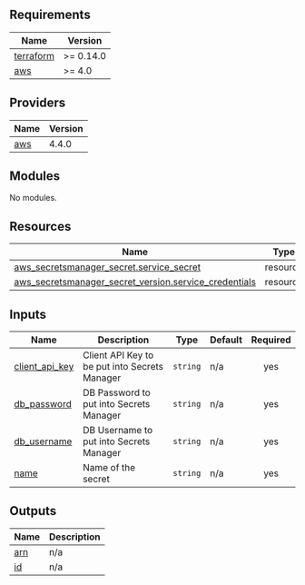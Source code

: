<!-- BEGIN_TF_DOCS -->
## Requirements

| Name | Version |
|------|---------|
| <a name="requirement_terraform"></a> [terraform](#requirement\_terraform) | >= 0.14.0 |
| <a name="requirement_aws"></a> [aws](#requirement\_aws) | >= 4.0 |

## Providers

| Name | Version |
|------|---------|
| <a name="provider_aws"></a> [aws](#provider\_aws) | 4.4.0 |

## Modules

No modules.

## Resources

| Name | Type |
|------|------|
| [aws_secretsmanager_secret.service_secret](https://registry.terraform.io/providers/hashicorp/aws/latest/docs/resources/secretsmanager_secret) | resource |
| [aws_secretsmanager_secret_version.service_credentials](https://registry.terraform.io/providers/hashicorp/aws/latest/docs/resources/secretsmanager_secret_version) | resource |

## Inputs

| Name | Description | Type | Default | Required |
|------|-------------|------|---------|:--------:|
| <a name="input_client_api_key"></a> [client\_api\_key](#input\_client\_api\_key) | Client API Key to be put into Secrets Manager | `string` | n/a | yes |
| <a name="input_db_password"></a> [db\_password](#input\_db\_password) | DB Password to put into Secrets Manager | `string` | n/a | yes |
| <a name="input_db_username"></a> [db\_username](#input\_db\_username) | DB Username to put into Secrets Manager | `string` | n/a | yes |
| <a name="input_name"></a> [name](#input\_name) | Name of the secret | `string` | n/a | yes |

## Outputs

| Name | Description |
|------|-------------|
| <a name="output_arn"></a> [arn](#output\_arn) | n/a |
| <a name="output_id"></a> [id](#output\_id) | n/a |
<!-- END_TF_DOCS -->